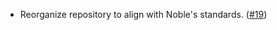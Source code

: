 - Reorganize repository to align with Noble's standards. ([#19](https://github.com/noble-assets/forwarding/pull/19))
